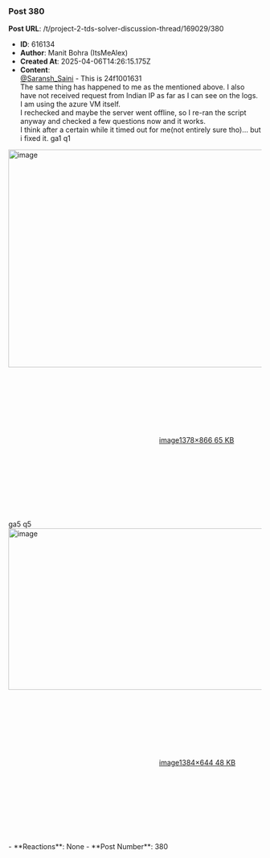 ### Post 380
**Post URL**: /t/project-2-tds-solver-discussion-thread/169029/380
- **ID**: 616134
- **Author**: Manit Bohra (ItsMeAlex)
- **Created At**: 2025-04-06T14:26:15.175Z
- **Content**:  
  <a class="mention" href="/u/saransh_saini">@Saransh_Saini</a> - This is 24f1001631<br>
The same thing has happened to me as the mentioned above. I also have not received request from Indian IP as far as I can see on the logs. I am using the azure VM itself.<br>
I rechecked and maybe the server went offline, so I re-ran the script anyway and checked a few questions now and it works.<br>
I think after a certain while it timed out for me(not entirely sure tho)… but i fixed it.
ga1 q1<br>
<div class="lightbox-wrapper"><a class="lightbox" href="https://europe1.discourse-cdn.com/flex013/uploads/iitm/original/3X/7/3/7394a5257884162f7de2da5edebfea971446cd0e.png" data-download-href="/uploads/short-url/gutnxOSZpMNLYR0ikv1zixHs3OS.png?dl=1" title="image" rel="noopener nofollow ugc"><img src="https://europe1.discourse-cdn.com/flex013/uploads/iitm/optimized/3X/7/3/7394a5257884162f7de2da5edebfea971446cd0e_2_690x433.png" alt="image" data-base62-sha1="gutnxOSZpMNLYR0ikv1zixHs3OS" width="690" height="433" srcset="https://europe1.discourse-cdn.com/flex013/uploads/iitm/optimized/3X/7/3/7394a5257884162f7de2da5edebfea971446cd0e_2_690x433.png, https://europe1.discourse-cdn.com/flex013/uploads/iitm/optimized/3X/7/3/7394a5257884162f7de2da5edebfea971446cd0e_2_1035x649.png 1.5x, https://europe1.discourse-cdn.com/flex013/uploads/iitm/original/3X/7/3/7394a5257884162f7de2da5edebfea971446cd0e.png 2x" data-dominant-color="262525"><div class="meta"><svg class="fa d-icon d-icon-far-image svg-icon" aria-hidden="true"><use href="#far-image"></use></svg><span class="filename">image</span><span class="informations">1378×866 65 KB</span><svg class="fa d-icon d-icon-discourse-expand svg-icon" aria-hidden="true"><use href="#discourse-expand"></use></svg></div></a></div>
ga5 q5<br>
<div class="lightbox-wrapper"><a class="lightbox" href="https://europe1.discourse-cdn.com/flex013/uploads/iitm/original/3X/9/b/9b64c8881a11f6110514f83dabb9e733f46865d9.png" data-download-href="/uploads/short-url/maFVYUETrFzSJRdiTKkqqEPXnDP.png?dl=1" title="image" rel="noopener nofollow ugc"><img src="https://europe1.discourse-cdn.com/flex013/uploads/iitm/optimized/3X/9/b/9b64c8881a11f6110514f83dabb9e733f46865d9_2_690x321.png" alt="image" data-base62-sha1="maFVYUETrFzSJRdiTKkqqEPXnDP" width="690" height="321" srcset="https://europe1.discourse-cdn.com/flex013/uploads/iitm/optimized/3X/9/b/9b64c8881a11f6110514f83dabb9e733f46865d9_2_690x321.png, https://europe1.discourse-cdn.com/flex013/uploads/iitm/optimized/3X/9/b/9b64c8881a11f6110514f83dabb9e733f46865d9_2_1035x481.png 1.5x, https://europe1.discourse-cdn.com/flex013/uploads/iitm/optimized/3X/9/b/9b64c8881a11f6110514f83dabb9e733f46865d9_2_1380x642.png 2x" data-dominant-color="242525"><div class="meta"><svg class="fa d-icon d-icon-far-image svg-icon" aria-hidden="true"><use href="#far-image"></use></svg><span class="filename">image</span><span class="informations">1384×644 48 KB</span><svg class="fa d-icon d-icon-discourse-expand svg-icon" aria-hidden="true"><use href="#discourse-expand"></use></svg></div></a></div>
- **Reactions**: None
- **Post Number**: 380

